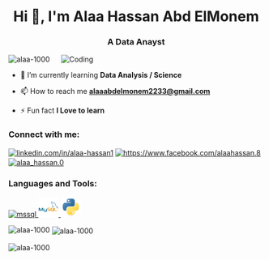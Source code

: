 

<h1 align="center">Hi 👋, I'm Alaa Hassan Abd ElMonem</h1>
<h3 align="center">A Data Anayst</h3>
<img align="right" alt="Coding" width="400" src="https://i0.wp.com/dsruptr.com/wp-content/uploads/2019/06/animated-exercise-analytics.gif?resize=768%2C576&ssl=1">

<p align="left"> <img src="https://komarev.com/ghpvc/?username=alaa-1000&label=Profile%20views&color=0e75b6&style=flat" alt="alaa-1000" /> </p>

- 🌱 I’m currently learning **Data Analysis / Science**

- 📫 How to reach me **alaaabdelmonem2233@gmail.com**

- ⚡ Fun fact **I Love to learn**

<h3 align="left">Connect with me:</h3>
<p align="left">
<a href="https://linkedin.com/in/linkedin.com/in/alaa-hassan1" target="blank"><img align="center" src="https://raw.githubusercontent.com/rahuldkjain/github-profile-readme-generator/master/src/images/icons/Social/linked-in-alt.svg" alt="linkedin.com/in/alaa-hassan1" height="30" width="40" /></a>
<a href="https://www.facebook.com/alaahassan.8?mibextid=ZbWKwL" target="blank"><img align="center" src="https://raw.githubusercontent.com/rahuldkjain/github-profile-readme-generator/master/src/images/icons/Social/facebook.svg" alt="https://www.facebook.com/alaahassan.8" height="30" width="40" /></a>
<a href="https://instagram.com/alaa_hassan.0" target="blank"><img align="center" src="https://raw.githubusercontent.com/rahuldkjain/github-profile-readme-generator/master/src/images/icons/Social/instagram.svg" alt="alaa_hassan.0" height="30" width="40" /></a>
</p>

<h3 align="left">Languages and Tools:</h3>
<p align="left"> <a href="https://www.microsoft.com/en-us/sql-server" target="_blank" rel="noreferrer"> <img src="https://www.svgrepo.com/show/303229/microsoft-sql-server-logo.svg" alt="mssql" width="40" height="40"/> </a> <a href="https://www.mysql.com/" target="_blank" rel="noreferrer"> <img src="https://raw.githubusercontent.com/devicons/devicon/master/icons/mysql/mysql-original-wordmark.svg" alt="mysql" width="40" height="40"/> </a> <a href="https://www.python.org" target="_blank" rel="noreferrer"> <img src="https://raw.githubusercontent.com/devicons/devicon/master/icons/python/python-original.svg" alt="python" width="40" height="40"/> </a> </p>

<p><img align="left" src="https://github-readme-stats.vercel.app/api/top-langs?username=alaa-1000&show_icons=true&locale=en&layout=compact" alt="alaa-1000" /></p>

<p>&nbsp;<img align="center" src="https://github-readme-stats.vercel.app/api?username=alaa-1000&show_icons=true&locale=en" alt="alaa-1000" /></p>

<p><img align="center" src="https://github-readme-streak-stats.herokuapp.com/?user=alaa-1000&" alt="alaa-1000" /></p>
